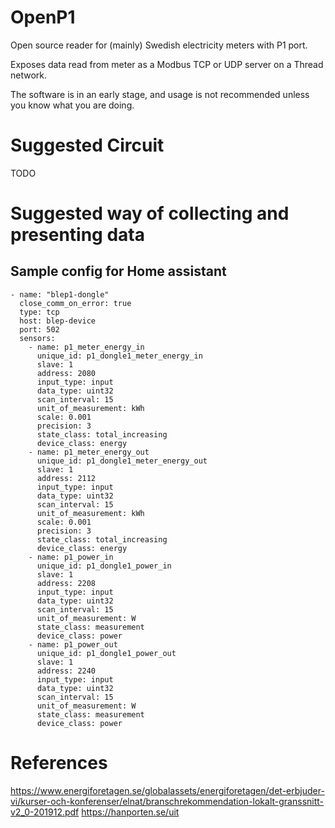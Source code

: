 # OpenP1

Open source reader for (mainly) Swedish electricity meters with P1 port.

Exposes data read from meter as a Modbus TCP or UDP server on a Thread network.

The software is in an early stage, and usage is not recommended unless you know what you are doing.

# Suggested Circuit

TODO

# Suggested way of collecting and presenting data

## Sample config for Home assistant
```
- name: "blep1-dongle"
  close_comm_on_error: true
  type: tcp
  host: blep-device
  port: 502
  sensors:
    - name: p1_meter_energy_in
      unique_id: p1_dongle1_meter_energy_in
      slave: 1
      address: 2080
      input_type: input
      data_type: uint32
      scan_interval: 15
      unit_of_measurement: kWh
      scale: 0.001
      precision: 3
      state_class: total_increasing
      device_class: energy
    - name: p1_meter_energy_out
      unique_id: p1_dongle1_meter_energy_out
      slave: 1
      address: 2112
      input_type: input
      data_type: uint32
      scan_interval: 15
      unit_of_measurement: kWh
      scale: 0.001
      precision: 3
      state_class: total_increasing
      device_class: energy
    - name: p1_power_in
      unique_id: p1_dongle1_power_in
      slave: 1
      address: 2208
      input_type: input
      data_type: uint32
      scan_interval: 15
      unit_of_measurement: W
      state_class: measurement
      device_class: power
    - name: p1_power_out
      unique_id: p1_dongle1_power_out
      slave: 1
      address: 2240
      input_type: input
      data_type: uint32
      scan_interval: 15
      unit_of_measurement: W
      state_class: measurement
      device_class: power
```


# References

https://www.energiforetagen.se/globalassets/energiforetagen/det-erbjuder-vi/kurser-och-konferenser/elnat/branschrekommendation-lokalt-granssnitt-v2_0-201912.pdf
https://hanporten.se/uit
